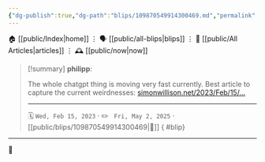 ```yaml
---
{"dg-publish":true,"dg-path":"blips/109870549914300469.md","permalink":"/blips/109870549914300469/","title":"philipp on mastodon @ 2023-02-15"}
---
```



<div class="transclusion internal-embed is-loaded"><div class="markdown-embed">




🏠 [[public/Index\|home]]  ⋮ 🗣️ [[public/all-blips\|blips]] ⋮  📝 [[public/All Articles\|articles]]  ⋮ 🕰️ [[public/now\|now]]


</div></div>


> [!summary] **philipp**:
>
> The whole chatgpt thing is moving very fast currently. Best article to capture the current weirdnesses: [simonwillison.net/2023/Feb/15/…](https://simonwillison.net/2023/Feb/15/bing/)
> - - -
>
> 🗓️ <code>Wed, Feb 15, 2023</code>  · ✏️ <code> Fri, May 2, 2025</code>  · [[public/blips/109870549914300469\|🔗]]
{ #blip}


- - -

 👾
